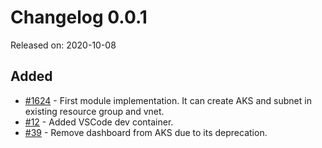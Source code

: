 # Changelog 0.0.1

Released on: 2020-10-08

## Added
* [#1624](https://github.com/epiphany-platform/epiphany/issues/1624) - First module implementation. It can create AKS and subnet in existing resource group and vnet.
* [#12](https://github.com/epiphany-platform/m-azure-kubernetes-service/pull/12) - Added VSCode dev container.
* [#39](https://github.com/epiphany-platform/m-azure-kubernetes-service/issues/39) - Remove dashboard from AKS due to its deprecation.
